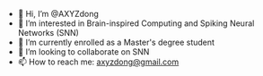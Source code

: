 - 👋 Hi, I’m @AXYZdong
- 👀 I’m interested in Brain-inspired Computing and Spiking Neural Networks (SNN)
- 🌱 I’m currently enrolled as a Master's degree student
- 💞️ I’m looking to collaborate on SNN
- 📫 How to reach me: axyzdong@gmail.com

<!---
AXYZdong/AXYZdong is a ✨ special ✨ repository because its `README.md` (this file) appears on your GitHub profile.
You can click the Preview link to take a look at your changes.
--->
